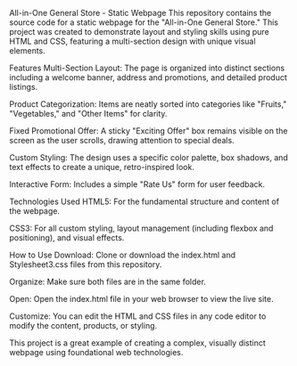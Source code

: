 All-in-One General Store - Static Webpage This repository contains the source code for a static webpage for the "All-in-One General Store." This project was created to demonstrate layout and styling skills using pure HTML and CSS, featuring a multi-section design with unique visual elements.

Features Multi-Section Layout: The page is organized into distinct sections including a welcome banner, address and promotions, and detailed product listings.

Product Categorization: Items are neatly sorted into categories like "Fruits," "Vegetables," and "Other Items" for clarity.

Fixed Promotional Offer: A sticky "Exciting Offer" box remains visible on the screen as the user scrolls, drawing attention to special deals.

Custom Styling: The design uses a specific color palette, box shadows, and text effects to create a unique, retro-inspired look.

Interactive Form: Includes a simple "Rate Us" form for user feedback.

Technologies Used HTML5: For the fundamental structure and content of the webpage.

CSS3: For all custom styling, layout management (including flexbox and positioning), and visual effects.

How to Use Download: Clone or download the index.html and Stylesheet3.css files from this repository.

Organize: Make sure both files are in the same folder.

Open: Open the index.html file in your web browser to view the live site.

Customize: You can edit the HTML and CSS files in any code editor to modify the content, products, or styling.

This project is a great example of creating a complex, visually distinct webpage using foundational web technologies.
